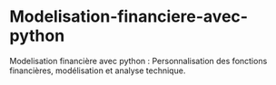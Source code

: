 # Modelisation-financiere-avec-python
Modelisation financière avec python : Personnalisation des fonctions financières, modélisation et analyse technique.
